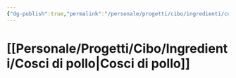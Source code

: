 ```yaml
---
{"dg-publish":true,"permalink":"/personale/progetti/cibo/ingredienti/cosci-di-pollo/"}
---
```


# [[Personale/Progetti/Cibo/Ingredienti/Cosci di pollo\|Cosci di pollo]]


